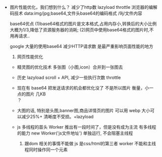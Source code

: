 - 图片性能优化，我们想到什么？ 减少了http数 lazyload throttle
  浏览器的编解码技术
  data:img/jpg;base64,文件头base64的编码格式 /9j/文件内容

  base64优点 (1)base64格式的图片是文本格式,占用内存小,转换后的大小比例大概为1/3,降低了资源服务器的消耗; (2)网页中使用base64格式的图片时,不用再请求..

  google 大量的使用base64 减少HTTP请求数 是最严重影响页面性能的地方

  1. 网页性能优化
    - 精灵图的优化技术  多张图（小图,icon）合并到一张图去
    - 历史 lazyload scroll + API, 减少一些执行次数 throttle
    - 现在有 base64 把发送请求的机会都优化没了 不是所以图片 
      衡量，小一点的图片 几KB   
      ？
    ![]()
    - 大图的话, 特别是头图,banner图,商品详情页的图片
      可以用 webp 大小可以减少25%+ 清晰度不受损。+lazyload

    - js 多线程的苗头 Worker 推出有一段时间了，但是没有成为主流
      有多线程的能力
      new Worker('js文件地址') 单独运行, 不会阻塞主线程
      1. 跟dom 相关的事情不能做
        js 是css/html的第三者
        worker 不能和主线程同时操作同一个元素
        